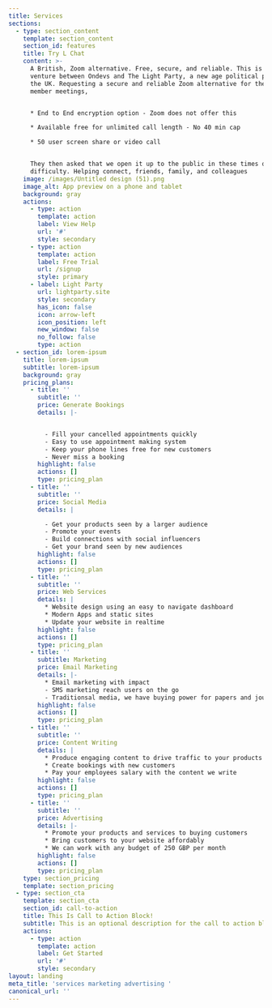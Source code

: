 ```yaml
---
title: Services
sections:
  - type: section_content
    template: section_content
    section_id: features
    title: Try L Chat
    content: >-
      A British, Zoom alternative. Free, secure, and reliable. This is a joint
      venture between Ondevs and The Light Party, a new age political party for
      the UK. Requesting a secure and reliable Zoom alternative for their party
      member meetings, 


      * End to End encryption option - Zoom does not offer this

      * Available free for unlimited call length - No 40 min cap

      * 50 user screen share or video call


      They then asked that we open it up to the public in these times of
      difficulty. Helping connect, friends, family, and colleagues
    image: /images/Untitled design (51).png
    image_alt: App preview on a phone and tablet
    background: gray
    actions:
      - type: action
        template: action
        label: View Help
        url: '#'
        style: secondary
      - type: action
        template: action
        label: Free Trial
        url: /signup
        style: primary
      - label: Light Party
        url: lightparty.site
        style: secondary
        has_icon: false
        icon: arrow-left
        icon_position: left
        new_window: false
        no_follow: false
        type: action
  - section_id: lorem-ipsum
    title: lorem-ipsum
    subtitle: lorem-ipsum
    background: gray
    pricing_plans:
      - title: ''
        subtitle: ''
        price: Generate Bookings
        details: |-


          - Fill your cancelled appointments quickly
          - Easy to use appointment making system
          - Keep your phone lines free for new customers
          - Never miss a booking
        highlight: false
        actions: []
        type: pricing_plan
      - title: ''
        subtitle: ''
        price: Social Media
        details: |

          - Get your products seen by a larger audience
          - Promote your events
          - Build connections with social influencers
          - Get your brand seen by new audiences
        highlight: false
        actions: []
        type: pricing_plan
      - title: ''
        subtitle: ''
        price: Web Services
        details: |
          * Website design using an easy to navigate dashboard
          * Modern Apps and static sites
          * Update your website in realtime
        highlight: false
        actions: []
        type: pricing_plan
      - title: ''
        subtitle: Marketing
        price: Email Marketing
        details: |-
          * Email marketing with impact
          - SMS marketing reach users on the go
          - Traditionsal media, we have buying power for papers and journals
        highlight: false
        actions: []
        type: pricing_plan
      - title: ''
        subtitle: ''
        price: Content Writing
        details: |
          * Produce engaging content to drive traffic to your products
          * Create bookings with new customers
          * Pay your employees salary with the content we write
        highlight: false
        actions: []
        type: pricing_plan
      - title: ''
        subtitle: ''
        price: Advertising
        details: |-
          * Promote your products and services to buying customers
          * Bring customers to your website affordably
          * We can work with any budget of 250 GBP per month
        highlight: false
        actions: []
        type: pricing_plan
    type: section_pricing
    template: section_pricing
  - type: section_cta
    template: section_cta
    section_id: call-to-action
    title: This Is Call to Action Block!
    subtitle: This is an optional description for the call to action block.
    actions:
      - type: action
        template: action
        label: Get Started
        url: '#'
        style: secondary
layout: landing
meta_title: 'services marketing advertising '
canonical_url: ''
---
```

